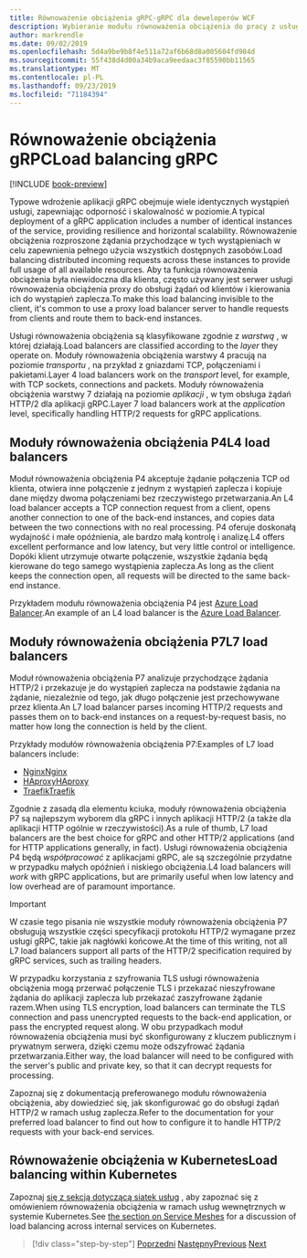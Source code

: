 ```yaml
---
title: Równoważenie obciążenia gRPC-gRPC dla deweloperów WCF
description: Wybieranie modułu równoważenia obciążenia do pracy z usługami gRPC Services.
author: markrendle
ms.date: 09/02/2019
ms.openlocfilehash: 5d4a9be9b8f4e511a72af6b68d8a005604fd984d
ms.sourcegitcommit: 55f438d4d00a34b9aca9eedaac3f85590bb11565
ms.translationtype: MT
ms.contentlocale: pl-PL
ms.lasthandoff: 09/23/2019
ms.locfileid: "71184394"
---
```

# <a name="load-balancing-grpc"></a><span data-ttu-id="d29e5-103">Równoważenie obciążenia gRPC</span><span class="sxs-lookup"><span data-stu-id="d29e5-103">Load balancing gRPC</span></span>

[!INCLUDE [book-preview](../../../includes/book-preview.md)]

<span data-ttu-id="d29e5-104">Typowe wdrożenie aplikacji gRPC obejmuje wiele identycznych wystąpień usługi, zapewniając odporność i skalowalność w poziomie.</span><span class="sxs-lookup"><span data-stu-id="d29e5-104">A typical deployment of a gRPC application includes a number of identical instances of the service, providing resilience and horizontal scalability.</span></span> <span data-ttu-id="d29e5-105">Równoważenie obciążenia rozproszone żądania przychodzące w tych wystąpieniach w celu zapewnienia pełnego użycia wszystkich dostępnych zasobów.</span><span class="sxs-lookup"><span data-stu-id="d29e5-105">Load balancing distributed incoming requests across these instances to provide full usage of all available resources.</span></span> <span data-ttu-id="d29e5-106">Aby ta funkcja równoważenia obciążenia była niewidoczna dla klienta, często używany jest serwer usługi równoważenia obciążenia proxy do obsługi żądań od klientów i kierowania ich do wystąpień zaplecza.</span><span class="sxs-lookup"><span data-stu-id="d29e5-106">To make this load balancing invisible to the client, it's common to use a proxy load balancer server to handle requests from clients and route them to back-end instances.</span></span>

<span data-ttu-id="d29e5-107">Usługi równoważenia obciążenia są klasyfikowane zgodnie z *warstwą* , w której działają.</span><span class="sxs-lookup"><span data-stu-id="d29e5-107">Load balancers are classified according to the *layer* they operate on.</span></span> <span data-ttu-id="d29e5-108">Moduły równoważenia obciążenia warstwy 4 pracują na poziomie *transportu* , na przykład z gniazdami TCP, połączeniami i pakietami.</span><span class="sxs-lookup"><span data-stu-id="d29e5-108">Layer 4 load balancers work on the *transport* level, for example, with TCP sockets, connections and packets.</span></span> <span data-ttu-id="d29e5-109">Moduły równoważenia obciążenia warstwy 7 działają na poziomie *aplikacji* , w tym obsługa żądań HTTP/2 dla aplikacji gRPC.</span><span class="sxs-lookup"><span data-stu-id="d29e5-109">Layer 7 load balancers work at the *application* level, specifically handling HTTP/2 requests for gRPC applications.</span></span>

## <a name="l4-load-balancers"></a><span data-ttu-id="d29e5-110">Moduły równoważenia obciążenia P4</span><span class="sxs-lookup"><span data-stu-id="d29e5-110">L4 load balancers</span></span>

<span data-ttu-id="d29e5-111">Moduł równoważenia obciążenia P4 akceptuje żądanie połączenia TCP od klienta, otwiera inne połączenie z jednym z wystąpień zaplecza i kopiuje dane między dwoma połączeniami bez rzeczywistego przetwarzania.</span><span class="sxs-lookup"><span data-stu-id="d29e5-111">An L4 load balancer accepts a TCP connection request from a client, opens another connection to one of the back-end instances, and copies data between the two connections with no real processing.</span></span> <span data-ttu-id="d29e5-112">P4 oferuje doskonałą wydajność i małe opóźnienia, ale bardzo małą kontrolę i analizę.</span><span class="sxs-lookup"><span data-stu-id="d29e5-112">L4 offers excellent performance and low latency, but very little control or intelligence.</span></span> <span data-ttu-id="d29e5-113">Dopóki klient utrzymuje otwarte połączenie, wszystkie żądania będą kierowane do tego samego wystąpienia zaplecza.</span><span class="sxs-lookup"><span data-stu-id="d29e5-113">As long as the client keeps the connection open, all requests will be directed to the same back-end instance.</span></span>

<span data-ttu-id="d29e5-114">Przykładem modułu równoważenia obciążenia P4 jest [Azure Load Balancer](https://azure.microsoft.com/services/load-balancer/).</span><span class="sxs-lookup"><span data-stu-id="d29e5-114">An example of an L4 load balancer is the [Azure Load Balancer](https://azure.microsoft.com/services/load-balancer/).</span></span>

## <a name="l7-load-balancers"></a><span data-ttu-id="d29e5-115">Moduły równoważenia obciążenia P7</span><span class="sxs-lookup"><span data-stu-id="d29e5-115">L7 load balancers</span></span>

<span data-ttu-id="d29e5-116">Moduł równoważenia obciążenia P7 analizuje przychodzące żądania HTTP/2 i przekazuje je do wystąpień zaplecza na podstawie żądania na żądanie, niezależnie od tego, jak długo połączenie jest przechowywane przez klienta.</span><span class="sxs-lookup"><span data-stu-id="d29e5-116">An L7 load balancer parses incoming HTTP/2 requests and passes them on to back-end instances on a request-by-request basis, no matter how long the connection is held by the client.</span></span>

<span data-ttu-id="d29e5-117">Przykłady modułów równoważenia obciążenia P7:</span><span class="sxs-lookup"><span data-stu-id="d29e5-117">Examples of L7 load balancers include:</span></span>

- [<span data-ttu-id="d29e5-118">Nginx</span><span class="sxs-lookup"><span data-stu-id="d29e5-118">Nginx</span></span>](https://www.nginx.com/)
- [<span data-ttu-id="d29e5-119">HAproxy</span><span class="sxs-lookup"><span data-stu-id="d29e5-119">HAproxy</span></span>](https://www.haproxy.com/)
- [<span data-ttu-id="d29e5-120">Traefik</span><span class="sxs-lookup"><span data-stu-id="d29e5-120">Traefik</span></span>](https://traefik.io/)

<span data-ttu-id="d29e5-121">Zgodnie z zasadą dla elementu kciuka, moduły równoważenia obciążenia P7 są najlepszym wyborem dla gRPC i innych aplikacji HTTP/2 (a także dla aplikacji HTTP ogólnie w rzeczywistości).</span><span class="sxs-lookup"><span data-stu-id="d29e5-121">As a rule of thumb, L7 load balancers are the best choice for gRPC and other HTTP/2 applications (and for HTTP applications generally, in fact).</span></span> <span data-ttu-id="d29e5-122">Usługi równoważenia obciążenia P4 będą *współpracować* z aplikacjami gRPC, ale są szczególnie przydatne w przypadku małych opóźnień i niskiego obciążenia.</span><span class="sxs-lookup"><span data-stu-id="d29e5-122">L4 load balancers will *work* with gRPC applications, but are primarily useful when low latency and low overhead are of paramount importance.</span></span>

> [!IMPORTANT]
> <span data-ttu-id="d29e5-123">W czasie tego pisania nie wszystkie moduły równoważenia obciążenia P7 obsługują wszystkie części specyfikacji protokołu HTTP/2 wymagane przez usługi gRPC, takie jak nagłówki końcowe.</span><span class="sxs-lookup"><span data-stu-id="d29e5-123">At the time of this writing, not all L7 load balancers support all parts of the HTTP/2 specification required by gRPC services, such as trailing headers.</span></span>

<span data-ttu-id="d29e5-124">W przypadku korzystania z szyfrowania TLS usługi równoważenia obciążenia mogą przerwać połączenie TLS i przekazać nieszyfrowane żądania do aplikacji zaplecza lub przekazać zaszyfrowane żądanie razem.</span><span class="sxs-lookup"><span data-stu-id="d29e5-124">When using TLS encryption, load balancers can terminate the TLS connection and pass unencrypted requests to the back-end application, or pass the encrypted request along.</span></span> <span data-ttu-id="d29e5-125">W obu przypadkach moduł równoważenia obciążenia musi być skonfigurowany z kluczem publicznym i prywatnym serwera, dzięki czemu może odszyfrować żądania przetwarzania.</span><span class="sxs-lookup"><span data-stu-id="d29e5-125">Either way, the load balancer will need to be configured with the server's public and private key, so that it can decrypt requests for processing.</span></span>

<span data-ttu-id="d29e5-126">Zapoznaj się z dokumentacją preferowanego modułu równoważenia obciążenia, aby dowiedzieć się, jak skonfigurować go do obsługi żądań HTTP/2 w ramach usług zaplecza.</span><span class="sxs-lookup"><span data-stu-id="d29e5-126">Refer to the documentation for your preferred load balancer to find out how to configure it to handle HTTP/2 requests with your back-end services.</span></span>

## <a name="load-balancing-within-kubernetes"></a><span data-ttu-id="d29e5-127">Równoważenie obciążenia w Kubernetes</span><span class="sxs-lookup"><span data-stu-id="d29e5-127">Load balancing within Kubernetes</span></span>

<span data-ttu-id="d29e5-128">Zapoznaj [się z sekcją dotyczącą siatek usług](service-mesh.md) , aby zapoznać się z omówieniem równoważenia obciążenia w ramach usług wewnętrznych w systemie Kubernetes.</span><span class="sxs-lookup"><span data-stu-id="d29e5-128">See [the section on Service Meshes](service-mesh.md) for a discussion of load balancing across internal services on Kubernetes.</span></span>

>[!div class="step-by-step"]
><span data-ttu-id="d29e5-129">[Poprzedni](service-mesh.md)
>[Następny](application-performance-management.md)</span><span class="sxs-lookup"><span data-stu-id="d29e5-129">[Previous](service-mesh.md)
[Next](application-performance-management.md)</span></span>
